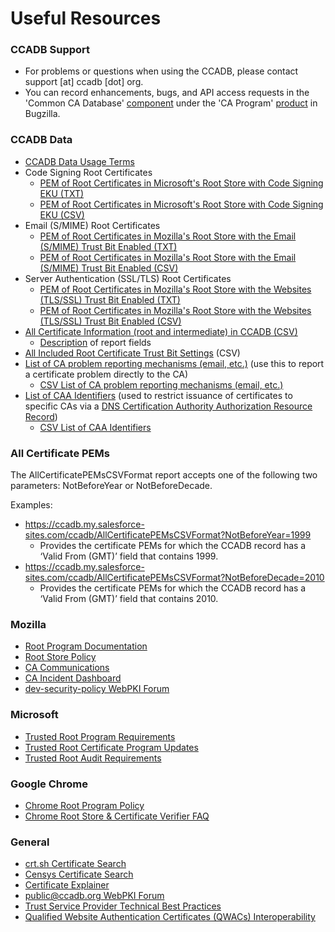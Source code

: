 # Useful Resources

### CCADB Support
* For problems or questions when using the CCADB, please contact support [at] ccadb [dot] org.
* You can record enhancements, bugs, and API access requests in the 'Common CA Database' [component](https://bugzilla.mozilla.org/enter_bug.cgi?product=CA%20Program&component=Common%20CA%20Database) under the 'CA Program' [product](https://bugzilla.mozilla.org/describecomponents.cgi?product=CA%20Program) in Bugzilla.

### CCADB Data
* [CCADB Data Usage Terms](rootstores/usage#ccadb-data-usage-terms) 
* Code Signing Root Certificates
  * [PEM of Root Certificates in Microsoft's Root Store with Code Signing EKU (TXT)](https://ccadb.my.salesforce-sites.com/microsoft/IncludedRootsPEMTxtForMSFT?MicrosoftEKUs=Code%20Signing)
  * [PEM of Root Certificates in Microsoft's Root Store with Code Signing EKU (CSV)](https://ccadb.my.salesforce-sites.com/microsoft/IncludedRootsPEMCSVForMSFT?MicrosoftEKUs=Code%20Signing)
* Email (S/MIME) Root Certificates
  * [PEM of Root Certificates in Mozilla's Root Store with the Email (S/MIME) Trust Bit Enabled (TXT)](https://ccadb.my.salesforce-sites.com/mozilla/IncludedRootsPEMTxt?TrustBitsInclude=Email)
  * [PEM of Root Certificates in Mozilla's Root Store with the Email (S/MIME) Trust Bit Enabled (CSV)](https://ccadb.my.salesforce-sites.com/mozilla/IncludedRootsDistrustSMIMEPEMCSV?TrustBitsInclude=Email)
* Server Authentication (SSL/TLS) Root Certificates
  * [PEM of Root Certificates in Mozilla's Root Store with the Websites (TLS/SSL) Trust Bit Enabled (TXT)](https://ccadb.my.salesforce-sites.com/mozilla/IncludedRootsPEMTxt?TrustBitsInclude=Websites)
  * [PEM of Root Certificates in Mozilla's Root Store with the Websites (TLS/SSL) Trust Bit Enabled (CSV)](https://ccadb.my.salesforce-sites.com/mozilla/IncludedRootsDistrustTLSSSLPEMCSV?TrustBitsInclude=Websites)
* [All Certificate Information (root and intermediate) in CCADB (CSV)](https://ccadb.my.salesforce-sites.com/ccadb/AllCertificateRecordsCSVFormatv2)
  * [Description](https://docs.google.com/document/d/1S3u0-_YACA7m-3LPpjE-t4WCh2cww_SQFh2C9DJeXHA/edit?usp=sharing) of report fields 
* [All Included Root Certificate Trust Bit Settings](https://ccadb.my.salesforce-sites.com/ccadb/AllIncludedRootCertsCSV) (CSV)
* [List of CA problem reporting mechanisms (email, etc.)](https://ccadb.my.salesforce-sites.com/ccadb/AllProblemReportingMechanismsReport) (use this to report a certificate problem directly to the CA)
    * [CSV List of CA problem reporting mechanisms (email, etc.)](https://ccadb.my.salesforce-sites.com/ccadb/AllProblemReportingMechanismsCSV) 
* [List of CAA Identifiers](https://ccadb.my.salesforce-sites.com/ccadb/AllCAAIdentifiersReport) (used to restrict issuance of certificates to specific CAs via a [DNS Certification Authority Authorization Resource Record](https://tools.ietf.org/html/rfc6844))
    * [CSV List of CAA Identifiers](https://ccadb.my.salesforce-sites.com/ccadb/AllCAAIdentifiersReportCSV) 
    
### All Certificate PEMs ###
The AllCertificatePEMsCSVFormat report accepts one of the following two parameters: NotBeforeYear or NotBeforeDecade.

Examples:
* https://ccadb.my.salesforce-sites.com/ccadb/AllCertificatePEMsCSVFormat?NotBeforeYear=1999
   * Provides the certificate PEMs for which the CCADB record has a ‘Valid From (GMT)’ field that contains 1999.
* https://ccadb.my.salesforce-sites.com/ccadb/AllCertificatePEMsCSVFormat?NotBeforeDecade=2010
   * Provides the certificate PEMs for which the CCADB record has a ‘Valid From (GMT)’ field that contains 2010.

### Mozilla ###
* [Root Program Documentation](https://wiki.mozilla.org/CA)
* [Root Store Policy](https://www.mozilla.org/about/governance/policies/security-group/certs/policy/)
* [CA Communications](https://wiki.mozilla.org/CA/Communications)
* [CA Incident Dashboard](https://wiki.mozilla.org/CA/Incident_Dashboard)
* [dev-security-policy WebPKI Forum](https://groups.google.com/a/mozilla.org/g/dev-security-policy)

### Microsoft ###
* [Trusted Root Program Requirements](https://aka.ms/RootCert)
* [Trusted Root Certificate Program Updates](https://aka.ms/rootupdates)
* [Trusted Root Audit Requirements](https://aka.ms/auditreqs)

### Google Chrome ###
* [Chrome Root Program Policy](https://g.co/chrome/root-policy)
* [Chrome Root Store & Certificate Verifier FAQ](https://chromium.googlesource.com/chromium/src/+/main/net/data/ssl/chrome_root_store/faq.md)

### General ###
* [crt.sh Certificate Search](https://crt.sh/)
* [Censys Certificate Search](https://censys.io/)
* [Certificate Explainer](https://tls-observatory.services.mozilla.com/static/certsplainer.html)
* [public@ccadb.org WebPKI Forum](https://groups.google.com/a/ccadb.org/g/public)
* [Trust Service Provider Technical Best Practices](/documents/TSP_Technical_Best_Practices_eIDAS.pdf)
* [Qualified Website Authentication Certificates (QWACs) Interoperability](/documents/Qualified_Website_Authentication_Certificates_Interoperability.pdf)
